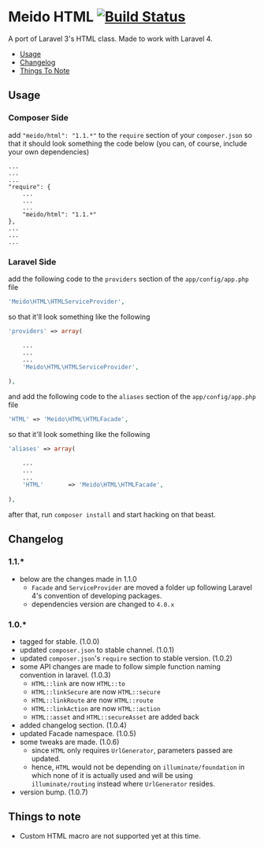 # Meido HTML [![Build Status](https://secure.travis-ci.org/meido/html.png?branch=master)](https://travis-ci.org/meido/html)

A port of Laravel 3's HTML class. Made to work with Laravel 4.

- [Usage](https://github.com/meido/html#usage)
- [Changelog](https://github.com/meido/html#changelog)
- [Things To Note](https://github.com/meido/html#things-to-note)

## Usage

### Composer Side

add `"meido/html": "1.1.*"` to the `require` section of your `composer.json` so that it should look something the code below (you can, of course, include your own dependencies)

```composer
...
...
...
"require": {
	...
	...
	...
	"meido/html": "1.1.*"
},
...
...
...
```

### Laravel Side

add the following code to the `providers` section of the `app/config/app.php` file

```php
'Meido\HTML\HTMLServiceProvider',
```

so that it'll look something like the following

```php
'providers' => array(

	...
	...
	...
	'Meido\HTML\HTMLServiceProvider',

),
```

and add the following code to the `aliases` section of the `app/config/app.php` file

```php
'HTML' => 'Meido\HTML\HTMLFacade',
```

so that it'll look something like the following

```php
'aliases' => array(

	...
	...
	...
	'HTML'       => 'Meido\HTML\HTMLFacade',
	
),
```

after that, run `composer install` and start hacking on that beast.

## Changelog

### 1.1.*
- below are the changes made in 1.1.0
	- `Facade` and `ServiceProvider` are moved a folder up following Laravel 4's convention of developing packages.
	- dependencies version are changed to `4.0.x`

### 1.0.*
- tagged for stable. (1.0.0)
- updated `composer.json` to stable channel. (1.0.1)
- updated `composer.json`'s `require` section to stable version. (1.0.2)
- some API changes are made to follow simple function naming convention in laravel. (1.0.3)
	- `HTML::link` are now `HTML::to`
	- `HTML::linkSecure` are now `HTML::secure`
	- `HTML::linkRoute` are now `HTML::route`
	- `HTML::linkAction` are now `HTML::action`
	- `HTML::asset` and `HTML::secureAsset` are added back
- added changelog section. (1.0.4)
- updated Facade namespace. (1.0.5)
- some tweaks are made. (1.0.6)
	- since `HTML` only requires `UrlGenerator`, parameters passed are updated.
	- hence, `HTML` would not be depending on `illuminate/foundation` in which none of it is actually used and will be using `illuminate/routing` instead where `UrlGenerator` resides.
- version bump. (1.0.7)

## Things to note

- Custom HTML macro are not supported yet at this time.
